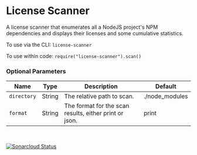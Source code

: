 # License Scanner
A license scanner that enumerates all a NodeJS project's NPM dependencies and displays their licenses and some cumulative statistics.

To use via the CLI: `license-scanner`

To use within code: `require("license-scanner").scan()`

### Optional Parameters

| Name        | Type    | Description                                            | Default        |
| ----------- | ------- | -------------------------------------------------------| -------------- |
| `directory` | String  | The relative path to scan.                             | ./node_modules |
| `format`    | String  | The format for the scan results, either print or json. | print          |

<br>

[![Sonarcloud Status](https://sonarcloud.io/api/project_badges/measure?project=psmorrow_license-scanner&metric=alert_status)](https://sonarcloud.io/dashboard?id=psmorrow_license-scanner)
